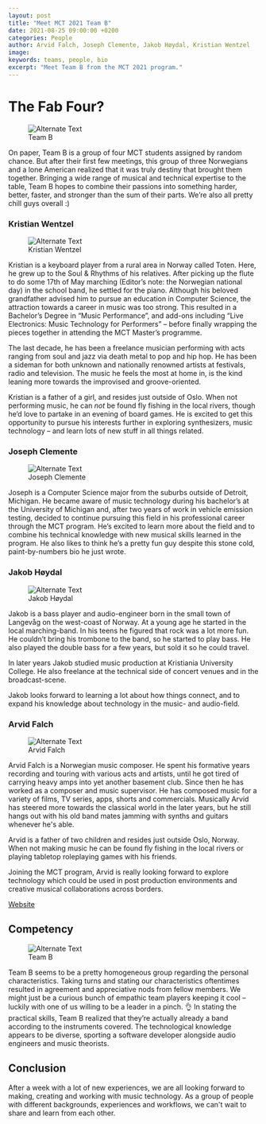```yaml
---
layout: post
title: "Meet MCT 2021 Team B"
date: 2021-08-25 09:00:00 +0200
categories: People
author: Arvid Falch, Joseph Clemente, Jakob Høydal, Kristian Wentzel
image:
keywords: teams, people, bio
excerpt: "Meet Team B from the MCT 2021 program."
---
```


# The Fab Four?


<figure style="float: none">
   <img src="https://drive.google.com/uc?&id=1LjFTKMANm5qnBxupU7NS7L4XNSmmSXzK" alt="Alternate Text" title="Image Title" width="auto" />
   <figcaption>Team B</figcaption>
</figure>



On paper, Team B is a group of four MCT students assigned by random chance. But after their first few meetings, this group of three Norwegians and a lone American realized that it was truly destiny that brought them together. Bringing a wide range of musical and technical expertise to the table, Team B hopes to combine their passions into something harder, better, faster, and stronger than the sum of their parts. We’re also all pretty chill guys overall :)

### Kristian Wentzel

<figure style="float: none">
   <img src="https://drive.google.com/uc?&id=15k4zn7e5ktnjzqZYUR86FOze87s5zOsC" alt="Alternate Text" title="Image Title" width="auto" />
   <figcaption>Kristian Wentzel</figcaption>
</figure>

Kristian is a keyboard player from a rural area in Norway called Toten. Here, he grew up to the Soul & Rhythms of his relatives. After picking up the flute to do some 17th of May marching (Editor’s note: the Norwegian national day) in the school band, he settled for the piano. Although his beloved grandfather advised him to pursue an education in Computer Science, the attraction towards a career in music was too strong. This resulted in a Bachelor’s Degree in “Music Performance”, and add-ons including “Live Electronics: Music Technology for Performers” – before finally wrapping the pieces together in attending the MCT Master’s programme.

The last decade, he has been a freelance musician performing with acts ranging from soul and jazz via death metal to pop and hip hop. He has been a sideman for both unknown and nationally renowned artists at festivals, radio and television. The music he feels the most at home in, is the kind leaning more towards the improvised and groove-oriented.

Kristian is a father of a girl, and resides just outside of Oslo. When not performing music, he can *not* be found fly fishing in the local rivers, though he’d love to partake in an evening of board games. He is excited to get this opportunity to pursue his interests further in exploring synthesizers, music technology – and learn lots of new stuff in all things related.


### Joseph Clemente

<figure style="float: none">
   <img src="https://drive.google.com/uc?&id=1plhlPy6HHH_q6hd9S5gLweHEA32JdTEh" alt="Alternate Text" title="Image Title" width="auto" />
   <figcaption>Joseph Clemente</figcaption>
</figure>

Joseph is a Computer Science major from the suburbs outside of Detroit, Michigan. He became aware of music technology during his bachelor’s at the University of Michigan and, after two years of work in vehicle emission testing, decided to continue pursuing this field in his professional career through the MCT program. He’s excited to learn more about the field and to combine his technical knowledge with new musical skills learned in the program. He also likes to think he’s a pretty fun guy despite this stone cold, paint-by-numbers bio he just wrote.



### Jakob Høydal

<figure style="float: none">
   <img src="https://drive.google.com/uc?&id=1RFj9peiPQTNXnpjWcrJBJ0twfOoDb58G" alt="Alternate Text" title="Image Title" width="auto" />
   <figcaption>Jakob Høydal</figcaption>
</figure>

Jakob is a bass player and audio-engineer born in the small town of Langevåg on the west-coast of Norway. At a young age he started in the local marching-band. In his teens he figured that rock was a lot more fun. He couldn’t bring his trombone to the band, so he started to play bass. He also played the double bass for a few years, but sold it so he could travel.

In later years Jakob studied music production at Kristiania University College. He also freelance at the technical side of concert venues and in the broadcast-scene.

Jakob looks forward to learning a lot about how things connect, and to expand his knowledge about technology in the music- and audio-field.

### Arvid Falch

<figure style="float: none">
   <img src="https://drive.google.com/uc?&id=1d1M42g4CZ8jC-cnFbZYGvYCxIf7qbdsL" alt="Alternate Text" title="Image Title" width="auto" />
   <figcaption>Arvid Falch</figcaption>
</figure>

Arvid Falch is a Norwegian music composer. He spent his formative years recording and touring with various acts and artists, until he got tired of carrying heavy amps into yet another basement club. Since then he has worked as a composer and music supervisor. He has composed music for a variety of films, TV series, apps, shorts and commercials.
Musically Arvid has steered more towards the classical world in the later years, but he still hangs out with his old band mates jamming with synths and guitars whenever he's able.

Arvid is a father of two children and resides just outside Oslo, Norway. When not making music he can be found fly fishing in the local rivers or playing tabletop roleplaying games with his friends.

Joining the MCT program, Arvid is really looking forward to explore technology which could be used in post production environments and creative musical collaborations across borders.

[Website](https://arvidfalch.com/)

## Competency

<figure style="float: none">
   <img src="https://drive.google.com/uc?&id=1rrnPltxztq3_kEacPp06f_PliG09pH_h" alt="Alternate Text" title="Image Title" width="auto" />
   <figcaption>Team B</figcaption>
</figure>

Team B seems to be a pretty homogeneous group regarding the personal characteristics. Taking turns and stating our characteristics oftentimes resulted in agreement and appreciative nods from fellow members. We might just be a curious bunch of empathic team players keeping it cool – luckily with one of us willing to be a leader in a pinch. 👌 In stating the practical skills, Team B realized that they’re actually already a band according to the instruments covered. The technological knowledge appears to be diverse, sporting a software developer alongside audio engineers and music theorists.

## Conclusion

After a week with a lot of new experiences, we are all looking forward to making, creating and working with music technology. As a group of people with different backgrounds, experiences and workflows, we can't wait to share and learn from each other.
